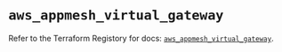 # `aws_appmesh_virtual_gateway`

Refer to the Terraform Registory for docs: [`aws_appmesh_virtual_gateway`](https://registry.terraform.io/providers/hashicorp/aws/5.18.1/docs/resources/appmesh_virtual_gateway).
